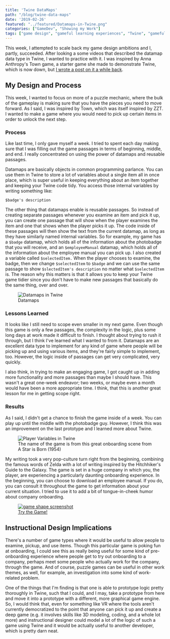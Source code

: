 ```yaml
---
title: 'Twine DataMaps'
path: "/blog/twine-data-maps"
date: '2019-02-26'
featured: "../featured/Datamaps-in-Twine.png"
categories: ["GameDev", "Showing my Work"]
tags: ["game design", "gameful learning experiences", "Twine", "gameful design"]
---
```


This week, I attempted to scale back my game design ambitions and I, partly, succeeded. After looking a some videos that described the datamap data type in Twine, I wanted to practice with it. I was inspired by Anna Anthropy's Town game, a starter game she made to demonstrate Twine, which is now down, but [I wrote a post on it a while back](/blog/unconventional-using-google-forms-for-text-based-branching).

## My Design and Process

This week, I wanted to focus on more of a puzzle mechanic, where the bulk of the gameplay is making sure that you have the pieces you need to move forward. As I said, I was inspired by Town, which was itself inspired by ZZT. I wanted to make a game where you would need to pick up certain items in order to unlock the next step.

### Process
Like last time, I only gave myself a week. I tried to spent each day making sure that I was filling out the game passages in terms of beginning, middle, and end. I really concentrated on using the power of datamaps and reusable passages. 

Datamaps are basically objects in common programming parlance. You can use them in Twine to store a lot of variables about a single item all in once place, which is super useful in keeping everything about an item together and keeping your Twine code tidy. You access those internal variables by writing something like:

```
$badge's description
```

The other thing that datamaps enable is reusable passages. So instead of creating separate passages whenever you examine an item and pick it up, you can create one passage that will show when the player examines the item and one that shows when the player picks it up. The code inside of these passages will then show the text from the current datamap, as long as they have similarly named internal variables. So for example, my game has a `$badge` datamap, which holds all of the information about the photobadge that you will receive, and an `$employeeManual` datamap, which holds all of the information about the employee manual you can pick up. I also created a variable called `$selectedItem.` When the player chooses to examine, the badge, then we change `$selectedItem` to `$badge` and we can use the same passage to show `$slectedItem's description` no matter what `$selectedItem` is. The reason why this matters is that it allows you to keep your Twine game tidier since you don't have to make new passages that basically do the same thing, over and over.

<figure>
    <img
      sizes="(max-width: 810px) 100vw, 810px"
      srcset="https://res.cloudinary.com/dhdaswa6t/image/upload/f_auto,q_60,w_203/v1551146814/blog/Datamaps.png 203w,
              https://res.cloudinary.com/dhdaswa6t/image/upload/f_auto,q_60,w_405/v1551146814/blog/Datamaps.png 405w,
              https://res.cloudinary.com/dhdaswa6t/image/upload/f_auto,q_60,w_810/v1551146814/blog/Datamaps.png 810w,
              https://res.cloudinary.com/dhdaswa6t/image/upload/f_auto,q_60,w_1215/v1551146814/blog/Datamaps.png 1215w"
      src="https://res.cloudinary.com/dhdaswa6t/image/upload/f_auto,q_60,w_810/v1551146814/blog/Datamaps.png"
      alt="Datamaps in Twine" />
    <figcaption>Datamaps</figcaption>
  </figure>


### Lessons Learned

It looks like I still need to scope even smaller in my next game. Even though this game is only a few passages, the complexity in the logic, plus some long days at work made it difficult to finish. I thought about trying to rush it through, but I think I've learned what I wanted to from it. Datamaps are an excellent data type to implement for any kind of game where people will be picking up and using various items, and they're fairly simple to implement, too. However, the logic inside of passages can get very complicated, very quickly.

I also think, in trying to make an engaging game, I got caught up in adding more functionality and more passages than maybe I should have. This wasn't a great one-week endeavor; two weeks, or maybe even a month would have been a more appropriate time. I think, that this is another great lesson for me in getting scope right. 


### Results

As I said, I didn't get a chance to finish the game inside of a week. You can play up until the middle with the photobadge guy. However, I think this was an improvement on the last prototype and I learned more about Twine.

<figure>
    <img
      sizes="(max-width: 810px) 100vw, 810px"
      srcset="https://res.cloudinary.com/dhdaswa6t/image/upload/f_auto,q_60,w_203/v1551147924/blog/GladToHaveYouWithUs.png 203w,
              https://res.cloudinary.com/dhdaswa6t/image/upload/f_auto,q_60,w_405/v1551147924/blog/GladToHaveYouWithUs.png 405w,
              https://res.cloudinary.com/dhdaswa6t/image/upload/f_auto,q_60,w_810/v1551147924/blog/GladToHaveYouWithUs.png 810w,
              https://res.cloudinary.com/dhdaswa6t/image/upload/f_auto,q_60,w_1215/v1551147924/blog/GladToHaveYouWithUs.png 1215w"
      src="https://res.cloudinary.com/dhdaswa6t/image/upload/f_auto,q_60,w_810/v1551147924/blog/GladToHaveYouWithUs.png"
      alt="Player Variables in Twine" />
    <figcaption>The name of the game is from this great onboarding scene from A Star is Born (1954)</figcaption>
  </figure>

My writing took a very pop-culture turn right from the beginning, combining the famous words of Zelda with a lot of writing inspired by the Hitchhiker's Guide to the Galaxy. The game is set in a huge company in which you, the player, are experiencing a particularly daunting onboarding experience. In the beginning, you can choose to download an employee manual. If you do, you can consult it throughout the game to get information about your current situation. I tried to use it to add a bit of tongue-in-cheek humor about company onboarding. 

<figure>
    <a href="https://s3.amazonaws.com/showcase.knanthony.com/gamedev/twine/GTHYWU/Glad_to_have_you_with_us.html" target="blank">
      <img
        sizes="(max-width: 810px) 100vw, 810px"
        srcset="https://res.cloudinary.com/dhdaswa6t/image/upload/f_auto,q_60,w_203/v1551146748/blog/Story_Size.png 203w,
                https://res.cloudinary.com/dhdaswa6t/image/upload/f_auto,q_60,w_405/v1551146748/blog/Story_Size.png 405w,
                https://res.cloudinary.com/dhdaswa6t/image/upload/f_auto,q_60,w_810/v1551146748/blog/Story_Size.png 810w,
                https://res.cloudinary.com/dhdaswa6t/image/upload/f_auto,q_60,w_1215/v1551146748/blog/Story_Size.png 1215w"
        src="https://res.cloudinary.com/dhdaswa6t/image/upload/f_auto,q_60,w_810/v1551146748/blog/Story_Size.png"
        alt="game shape screenshot" />
      <figcaption>Try the Game!</figcaption>
    </a>
</figure>

## Instructional Design Implications

There's a number of game types where it would be useful to allow people to examine, pickup, and use items. Though this particular game is poking fun at onboarding, I could see this as really being useful for some kind of pre-onboarding experience where people get to try out onboarding to a company, perhaps meet some people who actually work for the company, through the game. And of course, puzzle games can be useful in other work themes, as well, for example, an investigation into some kind of work-related problem.

One of the things that I'm finding is that one is able to prototype logic pretty thoroughly in Twine, such that I could, and I may, take a prototype from here and move it into a prototype with a different, more graphical game engine. So, I would think that, even for something like VR where the tools aren't currently democratized to the point that anyone can pick it up and create a deep game (e.g. it involves skills like 3D modeling, coding, and a whole lot more) and instructional designer could model a lot of the logic of such a game using Twine and it would be actually useful to another developer, which is pretty darn neat.
